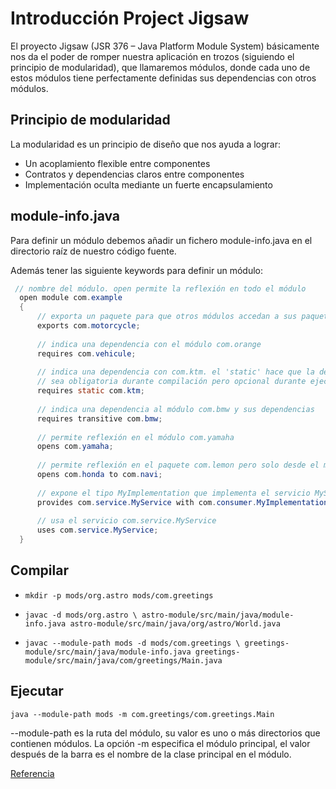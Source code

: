 # Introducción Project Jigsaw

El proyecto Jigsaw (JSR 376 – Java Platform Module System) básicamente nos da el poder de romper nuestra
aplicación en trozos (siguiendo el principio de modularidad), que llamaremos módulos, donde cada uno de estos módulos
tiene perfectamente definidas sus dependencias con otros módulos.

## Principio de modularidad

La modularidad es un principio de diseño que nos ayuda a lograr:

* Un acoplamiento flexible entre componentes
* Contratos y dependencias claros entre componentes
* Implementación oculta mediante un fuerte encapsulamiento

## module-info.java

Para definir un módulo debemos añadir un fichero module-info.java en el directorio raíz de nuestro código fuente.

Además tener las siguiente keywords para definir un módulo:

```java
 // nombre del módulo. open permite la reflexión en todo el módulo
  open module com.example 
  {
      // exporta un paquete para que otros módulos accedan a sus paquetes públicos
      exports com.motorcycle;
  
      // indica una dependencia con el módulo com.orange
      requires com.vehicule;
  
      // indica una dependencia con com.ktm. el 'static' hace que la dependencia 
      // sea obligatoria durante compilación pero opcional durante ejecución
      requires static com.ktm;
  
      // indica una dependencia al módulo com.bmw y sus dependencias
      requires transitive com.bmw;
  
      // permite reflexión en el módulo com.yamaha
      opens com.yamaha;
  
      // permite reflexión en el paquete com.lemon pero solo desde el módulo com.mango
      opens com.honda to com.navi;
  
      // expone el tipo MyImplementation que implementa el servicio MyService
      provides com.service.MyService with com.consumer.MyImplementation;
  
      // usa el servicio com.service.MyService
      uses com.service.MyService;
  }
```

## Compilar

* `mkdir -p mods/org.astro mods/com.greetings`

* `javac -d mods/org.astro \
astro-module/src/main/java/module-info.java astro-module/src/main/java/org/astro/World.java`

* `javac --module-path mods -d mods/com.greetings \
greetings-module/src/main/java/module-info.java greetings-module/src/main/java/com/greetings/Main.java`

## Ejecutar

`java --module-path mods -m com.greetings/com.greetings.Main`

--module-path es la ruta del módulo, su valor es uno o más directorios que contienen módulos. La opción -m especifica el módulo principal, el valor después de la barra es el nombre de la clase principal en el módulo.

[Referencia](https://openjdk.org/projects/jigsaw/quick-start#multimodulecompile)
